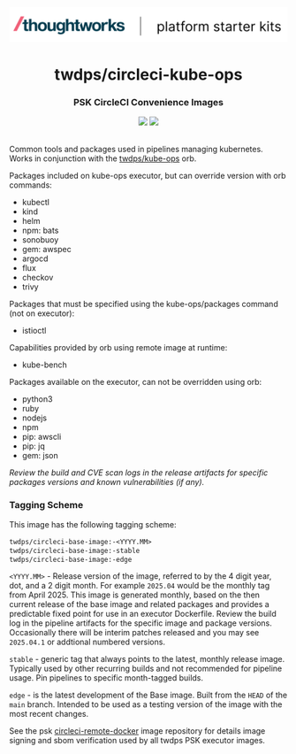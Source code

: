 <div align="center">
	<p>
		<img alt="Thoughtworks Logo" src="https://raw.githubusercontent.com/twplatformlabs/static/master/psk_banner.png" width=800 />
	</p>
  <h1>twdps/circleci-kube-ops</h1>
  <h3>PSK CircleCI Convenience Images</h3>
  <a href="https://app.circleci.com/pipelines/github/twplatformlabs/circleci-kube-ops"><img src="https://circleci.com/gh/twplatformlabs/circleci-kube-ops.svg?style=shield"></a> <a href="https://opensource.org/licenses/MIT"><img src="https://img.shields.io/github/license/twplatformlabs/circleci-kube-ops"></a>
</div>
<br />

Common tools and packages used in pipelines managing kubernetes. Works in conjunction with the [twdps/kube-ops](https://github.com/twplatformlabs/orb-kube-ops) orb.  

Packages included on kube-ops executor, but can override version with orb commands:  
- kubectl
- kind
- helm
- npm: bats
- sonobuoy
- gem: awspec
- argocd
- flux
- checkov
- trivy

Packages that must be specified using the kube-ops/packages command (not on executor):  
- istioctl

Capabilities provided by orb using remote image at runtime:  
- kube-bench

Packages available on the executor, can not be overridden using orb:
- python3
- ruby
- nodejs
- npm
- pip: awscli
- pip: jq
- gem: json

_Review the build and CVE scan logs in the release artifacts for specific packages versions and known vulnerabilities (if any)._  

### Tagging Scheme

This image has the following tagging scheme:

```
twdps/circleci-base-image:-<YYYY.MM>
twdps/circleci-base-image:-stable
twdps/circleci-base-image:-edge
```

`<YYYY.MM>` - Release version of the image, referred to by the 4 digit year, dot, and a 2 digit month. For example `2025.04` would be the monthly tag from April 2025. This image is generated monthly, based on the then current release of the base image and related packages and provides a predictable fixed point for use in an executor Dockerfile. Review the build log in the pipeline artifacts for the specific image and package versions. Occasionally there will be interim patches released and you may see `2025.04.1` or addtional numbered versions.  

`stable` - generic tag that always points to the latest, monthly release image. Typically used by other recurring builds and not recommended for pipeline usage. Pin pipelines to specific month-tagged builds.  

`edge` - is the latest development of the Base image. Built from the `HEAD` of the `main` branch. Intended to be used as a testing version of the image with the most recent changes.   

See the psk [circleci-remote-docker](https://github.com/twplatformlabs/circleci-remote-docker) image repository for details image signing and sbom verification used by all twdps PSK executor images.  